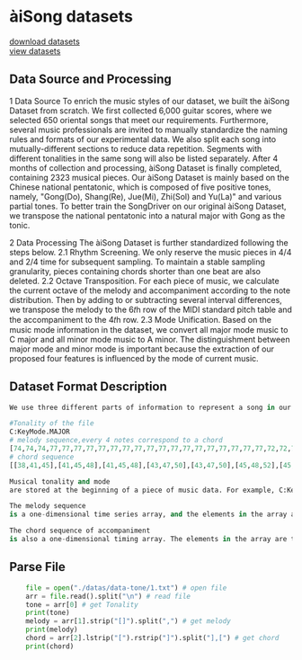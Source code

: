 # àiSong datasets

[download datasets](http://aige.midilib.com/%C3%A0imusic-datasets/%C3%A0imusic-datasets.zip)  
[view datasets](http://aige.midilib.com/%C3%A0imusic-datasets/datas/data-tone/)  

## Data Source and Processing
1 Data Source
To enrich the music styles of our dataset, we built the àiSong Dataset from scratch. We first collected 6,000 guitar scores, where we selected 650 oriental songs that meet our requirements. Furthermore, several music professionals are invited to manually standardize the naming rules and formats of our experimental data. We also split each song into mutually-different sections to reduce data repetition. Segments with different tonalities in the same song will also be listed separately. After 4 months of collection and processing, àiSong Dataset is finally completed, containing 2323 musical pieces.
Our àiSong Dataset is mainly based on the Chinese national pentatonic, which is composed of five positive tones, namely, "Gong(Do), Shang(Re), Jue(Mi), Zhi(Sol) and Yu(La)" and various partial tones. To better train the SongDriver on our original àiSong Dataset, we transpose the national pentatonic into a natural major with Gong as the tonic. 

2 Data Processing 
The àiSong Dataset is further standardized following the steps below. 
2.1 Rhythm Screening. We only reserve the music pieces in 4/4 and 2/4 time for subsequent sampling. To maintain a stable sampling granularity, pieces containing chords shorter than one beat are also deleted. 
2.2 Octave Transposition. For each piece of music, we calculate the current octave of the melody and accompaniment according to the note distribution. Then by adding to or subtracting several interval differences, we transpose the melody to the 6𝑡h row of the MIDI standard pitch table and the accompaniment to the 4𝑡h row. 
2.3 Mode Unification. Based on the music mode information in the dataset, we convert all major mode music to C major and all minor mode music to A minor. The distinguishment between major mode and minor mode is important because the extraction of our proposed four features is influenced by the mode of current music.
## Dataset Format Description
``` python
We use three different parts of information to represent a song in our dataset, including 1) musical tonality and mode, 2)melody sequence, 3)chord sequence of the accompaniment. A brief example is as follows:

#Tonality of the file
C:KeyMode.MAJOR 
# melody sequence,every 4 notes correspond to a chord
[74,74,74,77,77,77,77,77,77,77,77,77,77,77,77,77,77,77,77,77,77,72,72,76,76,76,76,74,74,74,74,74,74,74,74,74,71,64,64,64,64,64,64,64,64,64,64,64,64,64,64,64,64,64,64,64,64,64,64,64,64,64,64,64,64,64,64,64,64,64,64,64,64,64,64,64,64,64,64,64,64,64,60,65,65,65,65,65,65,67,67,67,64,64,64,64,64,64,64,64,64,62,62,62,62,62,62,62,62,62,62,62,62,62,62,62,62,62,62,62] 
# chord sequence
[[38,41,45],[41,45,48],[41,45,48],[43,47,50],[43,47,50],[45,48,52],[45,48,52],[45,48,52],[45,48,52],[45,48,52],[45,48,52],[45,48,52],[45,48,52],[36,40,43],[36,40,43],[45,48,52],[45,48,52],[41,45,48],[41,45,48],[36,40,43],[36,40,43],[43,47,50],[43,47,50],[43,47,50],[43,47,50],[43,47,50],[43,47,50],[43,47,50],[43,47,50],[38,42,45]]

Musical tonality and mode 
are stored at the beginning of a piece of music data. For example, C:KeyMode.MAJOR means the music is in C major.

The melody sequence 
is a one-dimensional time series array, and the elements in the array are the MIDI pitch of the melody at the corresponding time. The melody sequence is sampled in units of sixteenth notes, that is, the time value of each element in the array is one quarter of a beat.

The chord sequence of accompaniment 
is also a one-dimensional timing array. The elements in the array are the chords at the corresponding time, which are expressed in the form of constituent tones. The chord sequence is sampled by quarter notes, that is, the time value of each element in the array is one beat.

```
## Parse File
``` python
    file = open("./datas/data-tone/1.txt") # open file
    arr = file.read().split("\n") # read file
    tone = arr[0] # get Tonality
    print(tone)
    melody = arr[1].strip("[]").split(",") # get melody
    print(melody)
    chord = arr[2].lstrip("[").rstrip("]").split("],[") # get chord
    print(chord)
```
